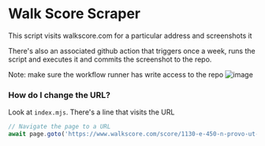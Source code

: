 # Walk Score Scraper

This script visits walkscore.com for a particular address and screenshots it

There's also an associated github action that triggers once a week, runs the script and executes it and commits the screenshot to the repo.

Note: make sure the workflow runner has write access to the repo
![image](https://github.com/nturley/walkable-scrape/assets/2446659/dcfc44f1-5546-425f-9371-213774b0a490)


### How do I change the URL?
Look at `index.mjs`. There's a line that visits the URL

```js
// Navigate the page to a URL
await page.goto('https://www.walkscore.com/score/1130-e-450-n-provo-ut-84606');
```






